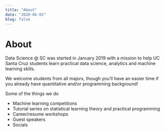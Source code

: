 ```yaml
---
title: "About"
date: "2020-06-03"
blog: false
---
```


# About

Data Science @ SC was started in January 2019 with a mission to help UC Santa Cruz students learn practical data science, analytics and machine learning skills.

We welcome students from all majors, though you’ll have an easier time if you already have quantitative and/or programming background!

Some of the things we do
- Machine learning competitions
- Tutorial series on statistical learning theory and practical programming
- Career/resume workshops
- Guest speakers
- Socials

